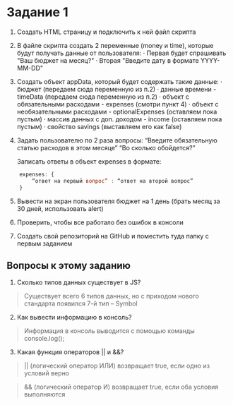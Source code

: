 
# Задание 1

1) Создать HTML страницу и подключить к ней файл скрипта

2) В файле скрипта создать 2 переменные (money и time), которые будут получать данные от пользователя:
  · Первая будет спрашивать "Ваш бюджет на месяц?"
  · Вторая "Введите дату в формате YYYY-MM-DD"

3) Создать объект appData, который будет содержать такие данные:
  · бюджет (передаем сюда переменную из п.2)
  · данные времени - timeData (передаем сюда переменную из п.2)
  · объект с обязательными расходами - expenses (смотри пункт 4)
  · объект с необязательными расходами - optionalExpenses (оставляем пока пустым)
  · массив данных с доп. доходом - income (оставляем пока пустым)
  · свойство savings (выставляем его как false)

4) Задать пользователю по 2 раза вопросы:
    “Введите обязательную статью расходов в этом месяце”
    “Во сколько обойдется?”
    
    Записать ответы в объект expenses в формате: 

```javascript
    expenses: {
        “ответ на первый вопрос” : “ответ на второй вопрос”
    }
```

5) Вывести на экран пользователя бюджет на 1 день (брать месяц за 30 дней, использовать alert)

6) Проверить, чтобы все работало без ошибок в консоли

7) Создать свой репозиторий на GitHub и поместить туда папку с первым заданием

## Вопросы к этому заданию

1. Сколько типов данных существует в JS?

> Существует всего 6 типов данных, но с приходом нового стандарта появился 7-й тип – Symbol

2. Как вывести информацию в консоль?

> Информация в консоль выводится с помощью команды console.log();

3. Какая функция операторов || и &&?

> || (логический оператор ИЛИ) возвращает true, если одно из условий верно

> && (логический оператор И) возвращает true, если оба условия выполняются